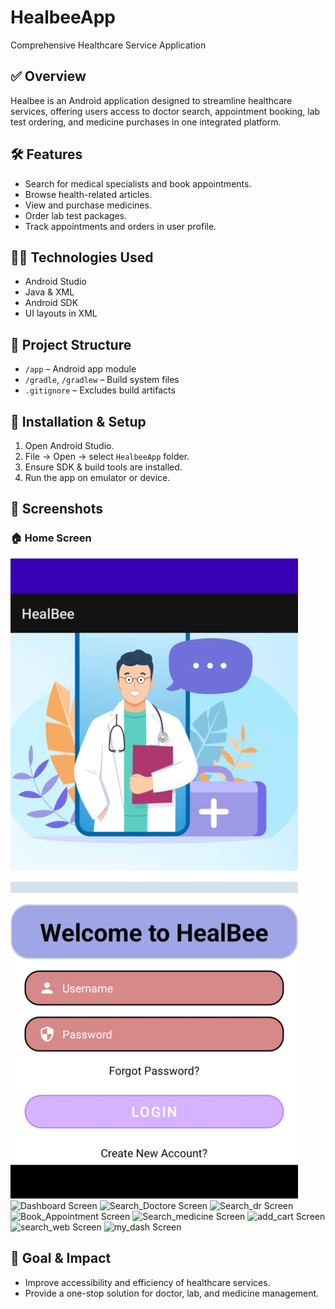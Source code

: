 # HealbeeApp  
Comprehensive Healthcare Service Application

## ✅ Overview  
Healbee is an Android application designed to streamline healthcare services, offering users access to doctor search, appointment booking, lab test ordering, and medicine purchases in one integrated platform.

## 🛠️ Features  
- Search for medical specialists and book appointments.  
- Browse health-related articles.  
- View and purchase medicines.  
- Order lab test packages.  
- Track appointments and orders in user profile.

## 🧑‍💻 Technologies Used  
- Android Studio  
- Java & XML  
- Android SDK  
- UI layouts in XML  

## 📁 Project Structure  
- `/app` – Android app module  
- `/gradle`, `/gradlew` – Build system files  
- `.gitignore` – Excludes build artifacts  

## 📝 Installation & Setup  
1. Open Android Studio.  
2. File → Open → select `HealbeeApp` folder.  
3. Ensure SDK & build tools are installed.  
4. Run the app on emulator or device.

## 📄 Screenshots  
### 🏠 Home Screen
![Home Screen](healbee_images/img-1.jpg)
![Dashboard Screen](https://raw.githubusercontent.com/Mariahasan070/HealbeeApp/main/healbee_images/img-2.png)
![Search_Doctore Screen](https://raw.githubusercontent.com/Mariahasan070/HealbeeApp/main/healbee_images/img-3.png)
![Search_dr Screen](https://raw.githubusercontent.com/Mariahasan070/HealbeeApp/main/healbee_images/img-4.png)
![Book_Appointment Screen](https://raw.githubusercontent.com/Mariahasan070/HealbeeApp/main/healbee_images/img-5.png)
![Search_medicine Screen](https://raw.githubusercontent.com/Mariahasan070/HealbeeApp/main/healbee_images/img-6.png)
![add_cart Screen](https://raw.githubusercontent.com/Mariahasan070/HealbeeApp/main/healbee_images/img-7.png)
![search_web Screen](https://raw.githubusercontent.com/Mariahasan070/HealbeeApp/main/healbee_images/img-8.png)
![my_dash Screen](https://raw.githubusercontent.com/Mariahasan070/HealbeeApp/main/healbee_images/img-9.png)

## 🎯 Goal & Impact  
- Improve accessibility and efficiency of healthcare services.  
- Provide a one-stop solution for doctor, lab, and medicine management.
